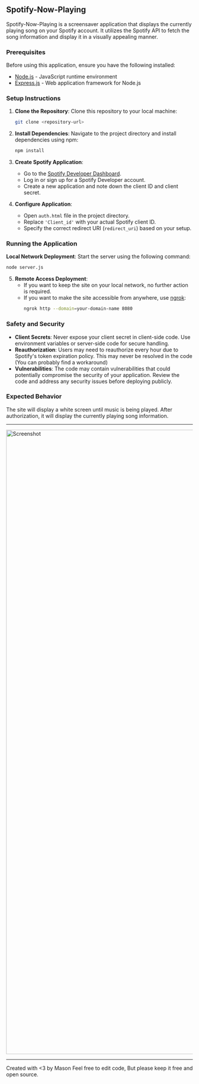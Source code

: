 ## Spotify-Now-Playing

Spotify-Now-Playing is a screensaver application that displays the currently playing song on your Spotify account. It utilizes the Spotify API to fetch the song information and display it in a visually appealing manner.

### Prerequisites

Before using this application, ensure you have the following installed:

- [Node.js](https://nodejs.org) - JavaScript runtime environment
- [Express.js](https://expressjs.com/) - Web application framework for Node.js

### Setup Instructions

1. **Clone the Repository**: Clone this repository to your local machine:
   ```bash
   git clone <repository-url>
   ```

2. **Install Dependencies**: Navigate to the project directory and install dependencies using npm:
   ```bash
   npm install
   ```

3. **Create Spotify Application**:
   - Go to the [Spotify Developer Dashboard](https://developer.spotify.com/dashboard/applications).
   - Log in or sign up for a Spotify Developer account.
   - Create a new application and note down the client ID and client secret.

4. **Configure Application**:
   - Open `auth.html` file in the project directory.
   - Replace `'Client_id'` with your actual Spotify client ID.
   - Specify the correct redirect URI (`redirect_uri`) based on your setup.

### Running the Application

 **Local Network Deployment**: Start the server using the following command:
  ```bash
  node server.js
  ```

5. **Remote Access Deployment**:
   - If you want to keep the site on your local network, no further action is required.
   - If you want to make the site accessible from anywhere, use [ngrok](https://ngrok.com/):
     ```bash
     ngrok http --domain=your-domain-name 8080
     ```

### Safety and Security

- **Client Secrets**: Never expose your client secret in client-side code. Use environment variables or server-side code for secure handling.
- **Reauthorization**: Users may need to reauthorize every hour due to Spotify's token expiration policy. This may never be resolved in the code (You can probably find a workaround)
- **Vulnerabilities**: The code may contain vulnerabilities that could potentially compromise the security of your application. Review the code and address any security issues before deploying publicly.

### Expected Behavior

The site will display a white screen until music is being played. After authorization, it will display the currently playing song information.

---

<img width="1680" alt="Screenshot" src="https://github.com/11ason/Spotify-Now-Playing/assets/146950994/2d4e8cdc-a574-4f6f-802a-7081d92c56a4">


---
Created with <3 by Mason
Feel free to edit code, But please keep it free and open source.
